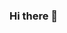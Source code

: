 ### Hi there 👋

<!--
**anubratabhowmick/anubratabhowmick** is a ✨ _special_ ✨ repository because its `README.md` (this file) appears on your GitHub profile.

Here are some ideas to get you started:

- 🔭 I’m currently working on personal projects
- 🌱 I’m currently learning Deep Learning
- 👯 I’m looking to collaborate on Open Source Projects
- 🤔 I’m looking for help with a trading bot
- 💬 Ask me about nothing
- 📫 How to reach me: anubratabhowmick@gmail.com
- ⚡ Fun fact: I am 50% sarcastic and 50% joke.
-->
